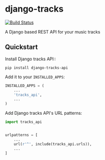 # django-tracks

[![Build Status](https://travis-ci.com/ifischer/django-tracks-api.svg?branch=master)](https://travis-ci.com/ifischer/django-tracks-api)

A Django based REST API for your music tracks

Quickstart
----------

Install Django tracks API::

```shell script
pip install django-tracks-api
```

Add it to your `INSTALLED_APPS`:

```python
INSTALLED_APPS = (
    ...
    'tracks_api',
    ...
)
```

Add Django tracks API's URL patterns:

```python
import tracks_api


urlpatterns = [
    ...
    url(r'^', include(tracks_api.urls)),
    ...
]
```
